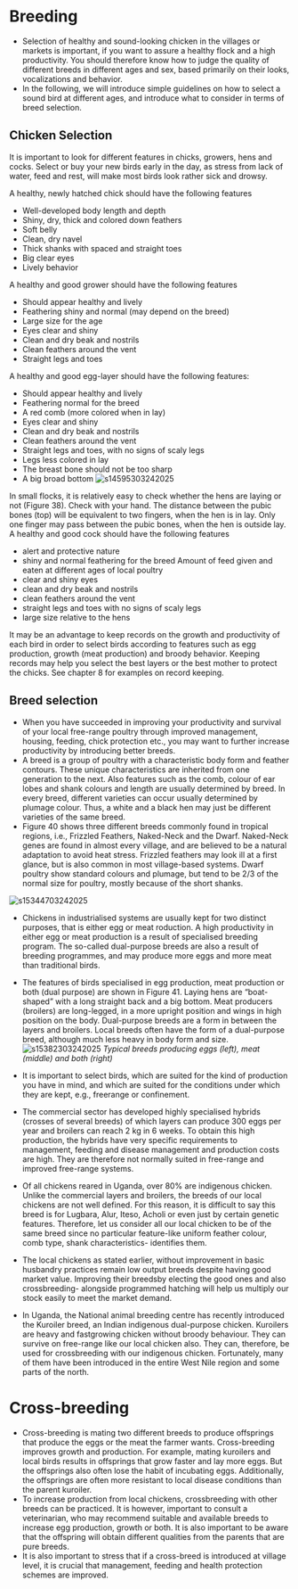 # Breeding
* Selection of healthy and sound-looking chicken in the villages or markets is important, if you want to assure a healthy flock and a high productivity. You should therefore know how to judge the quality of different breeds in different ages and sex, based primarily on their looks, vocalizations and behavior.
* In the following, we will introduce simple guidelines on how to select a sound bird at different ages, and introduce what to consider in terms of breed selection.

## Chicken Selection
It is important to look for different features in chicks, growers, hens and cocks. Select or buy your new birds early in the day, as stress from lack of water, feed and rest, will make most birds look rather sick and drowsy.


A healthy, newly hatched chick should have the following features

* Well-developed body length and depth
* Shiny, dry, thick and colored
down feathers
* Soft belly
* Clean, dry navel
* Thick shanks with spaced and
straight toes
* Big clear eyes
* Lively behavior

A healthy and good grower should have the following features

* Should appear healthy and lively
* Feathering shiny and normal
(may depend on the breed)
* Large size for the age
* Eyes clear and shiny
* Clean and dry beak and nostrils
* Clean feathers around the vent
* Straight legs and toes

A healthy and good egg-layer should have the following
features:
* Should appear healthy and lively
* Feathering normal for the breed
* A red comb (more colored when in lay)
* Eyes clear and shiny
* Clean and dry beak and nostrils
* Clean feathers around the vent
* Straight legs and toes, with no signs of scaly legs
* Legs less colored in lay
* The breast bone should not be too sharp
* A big broad bottom
![s14595303242025](https://a.okmd.dev/md/67e0f4dc8e47b.png)

In small flocks, it is relatively easy to check whether the hens are laying or not (Figure 38). Check with your hand. The distance between the pubic bones (top) will be equivalent to two fingers, when the hen is in lay. Only one finger may pass between the pubic bones, when the hen is outside lay. A healthy and good cock should have the following features

* alert and protective nature
* shiny and normal feathering for the breed Amount of feed given and eaten at
different ages of local poultry
* clear and shiny eyes
* clean and dry beak and nostrils
* clean feathers around the vent
* straight legs and toes with no signs of scaly legs
* large size relative to the hens

It may be an advantage to keep records on the growth and productivity of each bird in order to select birds according to features such as egg production, growth (meat production) and broody behavior. Keeping records may help you select the best layers or the best mother to protect the chicks. See chapter 8 for examples on record keeping.

## Breed selection
* When you have succeeded in improving your productivity and survival of your local free-range poultry through improved management, housing, feeding, chick protection etc., you may want to further increase productivity by introducing better breeds.
* A breed is a group of poultry with a characteristic body form and feather contours. These unique characteristics are inherited from one generation to the next. Also features such as the comb, colour of ear lobes and shank colours and length are usually determined by breed. In every breed, different varieties can occur usually determined by plumage colour. Thus, a white and a black hen may just be different varieties of the same breed.
* Figure 40 shows three different breeds commonly found in tropical regions, i.e., Frizzled Feathers, Naked-Neck and the Dwarf. Naked-Neck genes are found in almost every village, and are believed to be a natural adaptation to avoid heat stress. Frizzled feathers may look ill at a first glance, but is also common in most village-based systems. Dwarf poultry show standard colours and plumage, but tend to be 2/3 of the normal size for poultry, mostly because of the short shanks.

![s15344703242025](https://a.okmd.dev/md/67e0fd7a5f7ea.png)

* Chickens in industrialised systems are usually kept for two distinct purposes, that is either egg or meat  roduction. A high productivity in either egg or meat production is a result of specialised breeding program. The so-called dual-purpose breeds are also a result of breeding programmes, and may produce more eggs and more meat than
traditional birds.
* The features of birds specialised in egg production, meat production or both (dual purpose) are shown in Figure 41. Laying hens are “boat-shaped” with a long straight back and a big bottom. Meat producers (broilers) are long-legged, in a more upright position and wings in high position on the body. Dual-purpose breeds are a form in between the layers and broilers. Local breeds often have the form of a dual-purpose breed, although much less heavy in body form and size.
![s15382303242025](https://a.okmd.dev/md/67e0fde1108e3.png)
_Typical breeds producing eggs (left), meat (middle) and both (right)_

* It is important to select birds, which are suited for the kind of production you have in mind, and which are suited for the conditions under which they are kept, e.g., freerange or confinement.
* The commercial sector has developed highly specialised hybrids (crosses of several breeds) of which layers can produce 300 eggs per year and broilers can reach 2 kg in 6 weeks. To obtain this high production, the hybrids have very specific requirements to management, feeding and disease management and production costs are high. They are therefore not normally suited in free-range and improved free-range systems.
* Of all chickens reared in Uganda, over 80% are indigenous chicken. Unlike the commercial layers and broilers, the breeds of our local chickens are not well defined. For this reason, it is difficult to say this breed is for Lugbara, Alur, Iteso, Acholi or even just by certain genetic features. Therefore, let us consider all our local chicken to be
of the same breed since no particular feature-like uniform feather colour, comb type, shank characteristics- identifies them.
* The local chickens as stated earlier, without improvement in basic husbandry practices remain low output breeds despite having good market value. Improving their breedsby  electing the good ones and also crossbreeding- alongside programmed hatching will help us multiply our stock easily to meet the market demand.
* In Uganda, the National animal breeding centre has recently introduced the Kuroiler breed, an Indian indigenous dual-purpose chicken. Kuroilers are heavy and fastgrowing chicken without broody behaviour. They can survive on free-range like our local chicken also. They can, therefore, be used for crossbreeding with our indigenous chicken. Fortunately, many of them have been introduced in the entire West Nile region and some parts of the north.

# Cross-breeding
* Cross-breeding is mating two different breeds to produce offsprings that produce the eggs or the meat the farmer wants. Cross-breeding improves growth and production. For example, mating kuroilers and local birds results in offsprings that grow faster and lay more eggs. But the offsprings also often lose the habit of incubating eggs. Additionally, the offsprings are often more resistant to local disease conditions than the parent kuroiler.
* To increase production from local chickens, crossbreeding with other breeds can be practiced. It is however, important to consult a veterinarian, who may recommend suitable and available breeds to increase egg production, growth or both. It is also important to be aware that the offspring will obtain different qualities from the parents that are pure breeds.
* It is also important to stress that if a cross-breed is introduced at village level, it is crucial that management, feeding and health protection schemes are improved.